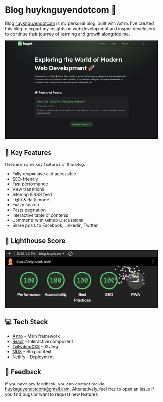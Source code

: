# Blog huyknguyendotcom 📃

Blog [huyknguyendotcom](https://blog.huyknguyen.com) is my personal blog, built with Astro. I've created this blog to impart my insights on web development and inspire developers to continue their journey of learning and growth alongside me.

![Homepage](./highlight.png)

## 📝 Key Features

Here are some key features of this blog:

- Fully responsive and accessible
- SEO-friendly
- Fast performance
- View transitions
- Sitemap & RSS feed
- Light & dark mode
- Fuzzy search
- Posts pagination
- Interactive table of contents
- Comments with Github Discussions
- Share posts to Facebook, Linkedin, Twitter

## 💯 Lighthouse Score

![Lighthouse score](./lighthouse-score.png)

## 💻 Tech Stack

- [Astro](https://astro.build/) - Main framework
- [React](https://react.dev/) - Interactive component
- [TailwdindCSS](https://tailwindcss.com/) - Styling
- [MDX](https://mdxjs.com/) - Blog content
- [Netlify](https://www.netlify.com/) - Deployment

## 👀 Feedback

If you have any feedback, you can contact me via huyknguyendotcom@gmail.com.
Alternatively, feel free to open an issue if you find bugs or want to request new features.
